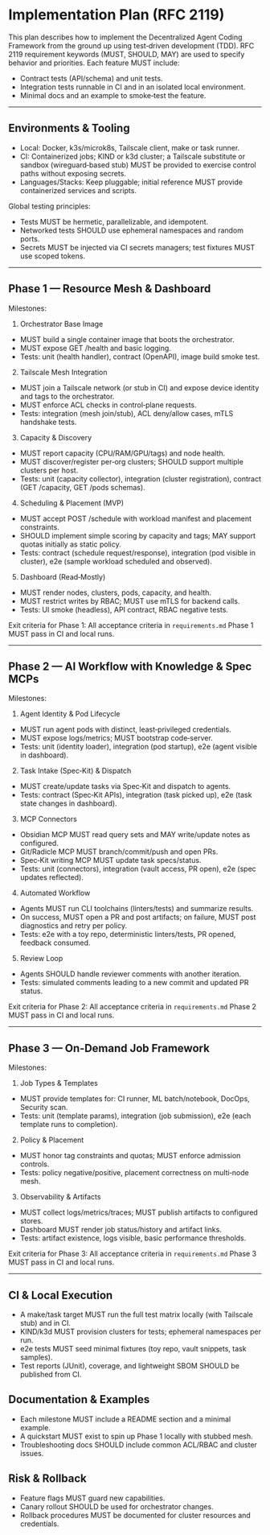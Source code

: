 # Implementation Plan (RFC 2119)

This plan describes how to implement the Decentralized Agent Coding Framework from the ground up using test‑driven development (TDD). RFC 2119 requirement keywords (MUST, SHOULD, MAY) are used to specify behavior and priorities. Each feature MUST include:
- Contract tests (API/schema) and unit tests.
- Integration tests runnable in CI and in an isolated local environment.
- Minimal docs and an example to smoke‑test the feature.

---

## Environments & Tooling

- Local: Docker, k3s/microk8s, Tailscale client, make or task runner.
- CI: Containerized jobs; KIND or k3d cluster; a Tailscale substitute or sandbox (wireguard‑based stub) MUST be provided to exercise control paths without exposing secrets.
- Languages/Stacks: Keep pluggable; initial reference MUST provide containerized services and scripts.

Global testing principles:
- Tests MUST be hermetic, parallelizable, and idempotent.
- Networked tests SHOULD use ephemeral namespaces and random ports.
- Secrets MUST be injected via CI secrets managers; test fixtures MUST use scoped tokens.

---

## Phase 1 — Resource Mesh & Dashboard

Milestones:

1) Orchestrator Base Image
- MUST build a single container image that boots the orchestrator.
- MUST expose GET /health and basic logging.
- Tests: unit (health handler), contract (OpenAPI), image build smoke test.

2) Tailscale Mesh Integration
- MUST join a Tailscale network (or stub in CI) and expose device identity and tags to the orchestrator.
- MUST enforce ACL checks in control‑plane requests.
- Tests: integration (mesh join/stub), ACL deny/allow cases, mTLS handshake tests.

3) Capacity & Discovery
- MUST report capacity (CPU/RAM/GPU/tags) and node health.
- MUST discover/register per‑org clusters; SHOULD support multiple clusters per host.
- Tests: unit (capacity collector), integration (cluster registration), contract (GET /capacity, GET /pods schemas).

4) Scheduling & Placement (MVP)
- MUST accept POST /schedule with workload manifest and placement constraints.
- SHOULD implement simple scoring by capacity and tags; MAY support quotas initially as static policy.
- Tests: contract (schedule request/response), integration (pod visible in cluster), e2e (sample workload scheduled and observed).

5) Dashboard (Read‑Mostly)
- MUST render nodes, clusters, pods, capacity, and health.
- MUST restrict writes by RBAC; MUST use mTLS for backend calls.
- Tests: UI smoke (headless), API contract, RBAC negative tests.

Exit criteria for Phase 1: All acceptance criteria in `requirements.md` Phase 1 MUST pass in CI and local runs.

---

## Phase 2 — AI Workflow with Knowledge & Spec MCPs

Milestones:

1) Agent Identity & Pod Lifecycle
- MUST run agent pods with distinct, least‑privileged credentials.
- MUST expose logs/metrics; MUST bootstrap code‑server.
- Tests: unit (identity loader), integration (pod startup), e2e (agent visible in dashboard).

2) Task Intake (Spec‑Kit) & Dispatch
- MUST create/update tasks via Spec‑Kit and dispatch to agents.
- Tests: contract (Spec‑Kit APIs), integration (task picked up), e2e (task state changes in dashboard).

3) MCP Connectors
- Obsidian MCP MUST read query sets and MAY write/update notes as configured.
- Git/Radicle MCP MUST branch/commit/push and open PRs.
- Spec‑Kit writing MCP MUST update task specs/status.
- Tests: unit (connectors), integration (vault access, PR open), e2e (spec updates reflected).

4) Automated Workflow
- Agents MUST run CLI toolchains (linters/tests) and summarize results.
- On success, MUST open a PR and post artifacts; on failure, MUST post diagnostics and retry per policy.
- Tests: e2e with a toy repo, deterministic linters/tests, PR opened, feedback consumed.

5) Review Loop
- Agents SHOULD handle reviewer comments with another iteration.
- Tests: simulated comments leading to a new commit and updated PR status.

Exit criteria for Phase 2: All acceptance criteria in `requirements.md` Phase 2 MUST pass in CI and local runs.

---

## Phase 3 — On‑Demand Job Framework

Milestones:

1) Job Types & Templates
- MUST provide templates for: CI runner, ML batch/notebook, DocOps, Security scan.
- Tests: unit (template params), integration (job submission), e2e (each template runs to completion).

2) Policy & Placement
- MUST honor tag constraints and quotas; MUST enforce admission controls.
- Tests: policy negative/positive, placement correctness on multi‑node mesh.

3) Observability & Artifacts
- MUST collect logs/metrics/traces; MUST publish artifacts to configured stores.
- Dashboard MUST render job status/history and artifact links.
- Tests: artifact existence, logs visible, basic performance thresholds.

Exit criteria for Phase 3: All acceptance criteria in `requirements.md` Phase 3 MUST pass in CI and local runs.

---

## CI & Local Execution

- A make/task target MUST run the full test matrix locally (with Tailscale stub) and in CI.
- KIND/k3d MUST provision clusters for tests; ephemeral namespaces per run.
- e2e tests MUST seed minimal fixtures (toy repo, vault snippets, task samples).
- Test reports (JUnit), coverage, and lightweight SBOM SHOULD be published from CI.

## Documentation & Examples

- Each milestone MUST include a README section and a minimal example.
- A quickstart MUST exist to spin up Phase 1 locally with stubbed mesh.
- Troubleshooting docs SHOULD include common ACL/RBAC and cluster issues.

## Risk & Rollback

- Feature flags MUST guard new capabilities.
- Canary rollout SHOULD be used for orchestrator changes.
- Rollback procedures MUST be documented for cluster resources and credentials.
